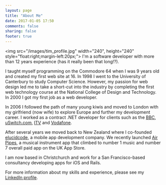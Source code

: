 ```yaml
---
layout: page
title: "About Me"
date: 2017-01-05 17:50
comments: false
sharing: false
footer: true
---
```

<img src="/images/tim_profile.jpg" width="240", height="240" style="float:right;margin-left:20px;">
I'm a software developer with more than 12 years experience (has it really been that long!?).

I taught myself programming on the Commodore 64 when I was 9 years old and created my first web site at 16. In 1998 I went to the University of Canterbury to study Computer Science. However, my passion for web design led me to take a short-cut into the industry by completing the first web technology course at the National College of Design and Technology. In 2000 I got my first job as a web developer.

In 2006 I followed the path of many young kiwis and moved to London with my girlfriend (now wife) to explore Europe and further my development career. I worked as a contract .NET developer for clients such as the [BBC](http://bbcworldwide.com), [uSwitch.com](http://uswitch.com), [ITV](http://itv.com) and [Vodafone](http://vodafone.co.uk).

After several years we moved back to New Zealand where I co-founded [elucidcode](http://elucidcode.com), a mobile app development company. We recently launched [Air Pipes](http://airpip.es), a musical instrument app that climbed to number 1 music and number 7 overall paid app on the UK App Store.

I am now based in Christchurch and work for a San Francisco-based consultancy developing apps for iOS and Rails.

For more information about my skills and experience, please see my [LinkedIn profile](https://www.linkedin.com/in/tim-ross-78345a4).
